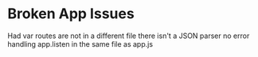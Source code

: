 # Broken App Issues

Had var routes are not in a different file there isn't a JSON parser no error
handling app.listen in the same file as app.js
